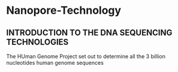 # Nanopore-Technology
## INTRODUCTION TO THE DNA SEQUENCING TECHNOLOGIES

The HUman Genome Project set out to determine all the 3 billion nucleotides
human genome sequences
